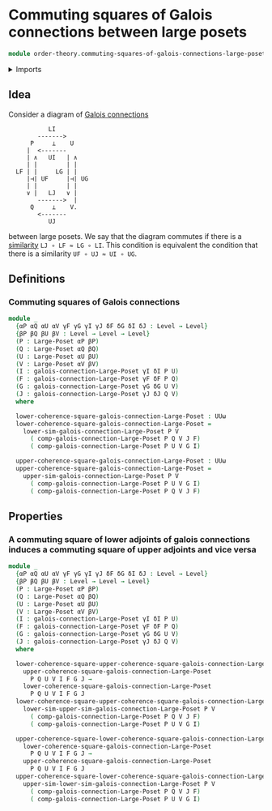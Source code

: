 # Commuting squares of Galois connections between large posets

```agda
module order-theory.commuting-squares-of-galois-connections-large-posets where
```

<details><summary>Imports</summary>

```agda
open import foundation.universe-levels

open import order-theory.commuting-squares-of-order-preserving-maps-large-posets
open import order-theory.galois-connections-large-posets
open import order-theory.large-posets
```

</details>

## Idea

Consider a diagram of
[Galois connections](order-theory.galois-connections-large-posets.md)

```text
           LI
        ------->
      P     ⊥    U
     |  <-------
     | ∧   UI   | ∧
     | |        | |
  LF | |     LG | |
     |⊣| UF     |⊣| UG
     | |        | |
     ∨ |   LJ   ∨ |
        ------->  |
      Q     ⊥    V.
        <-------
           UJ
```

between large posets. We say that the diagram commutes if there is a
[similarity](order-theory.similarity-of-order-preserving-maps-large-posets.md)
`LJ ∘ LF ≈ LG ∘ LI`. This condition is equivalent the condition that there is a
similarity `UF ∘ UJ ≈ UI ∘ UG`.

## Definitions

### Commuting squares of Galois connections

```agda
module _
  {αP αQ αU αV γF γG γI γJ δF δG δI δJ : Level → Level}
  {βP βQ βU βV : Level → Level → Level}
  (P : Large-Poset αP βP)
  (Q : Large-Poset αQ βQ)
  (U : Large-Poset αU βU)
  (V : Large-Poset αV βV)
  (I : galois-connection-Large-Poset γI δI P U)
  (F : galois-connection-Large-Poset γF δF P Q)
  (G : galois-connection-Large-Poset γG δG U V)
  (J : galois-connection-Large-Poset γJ δJ Q V)
  where

  lower-coherence-square-galois-connection-Large-Poset : UUω
  lower-coherence-square-galois-connection-Large-Poset =
    lower-sim-galois-connection-Large-Poset P V
      ( comp-galois-connection-Large-Poset P Q V J F)
      ( comp-galois-connection-Large-Poset P U V G I)

  upper-coherence-square-galois-connection-Large-Poset : UUω
  upper-coherence-square-galois-connection-Large-Poset =
    upper-sim-galois-connection-Large-Poset P V
      ( comp-galois-connection-Large-Poset P U V G I)
      ( comp-galois-connection-Large-Poset P Q V J F)
```

## Properties

### A commuting square of lower adjoints of galois connections induces a commuting square of upper adjoints and vice versa

```agda
module _
  {αP αQ αU αV γF γG γI γJ δF δG δI δJ : Level → Level}
  {βP βQ βU βV : Level → Level → Level}
  (P : Large-Poset αP βP)
  (Q : Large-Poset αQ βQ)
  (U : Large-Poset αU βU)
  (V : Large-Poset αV βV)
  (I : galois-connection-Large-Poset γI δI P U)
  (F : galois-connection-Large-Poset γF δF P Q)
  (G : galois-connection-Large-Poset γG δG U V)
  (J : galois-connection-Large-Poset γJ δJ Q V)
  where

  lower-coherence-square-upper-coherence-square-galois-connection-Large-Poset :
    upper-coherence-square-galois-connection-Large-Poset
      P Q U V I F G J →
    lower-coherence-square-galois-connection-Large-Poset
      P Q U V I F G J
  lower-coherence-square-upper-coherence-square-galois-connection-Large-Poset =
    lower-sim-upper-sim-galois-connection-Large-Poset P V
      ( comp-galois-connection-Large-Poset P Q V J F)
      ( comp-galois-connection-Large-Poset P U V G I)

  upper-coherence-square-lower-coherence-square-galois-connection-Large-Poset :
    lower-coherence-square-galois-connection-Large-Poset
      P Q U V I F G J →
    upper-coherence-square-galois-connection-Large-Poset
      P Q U V I F G J
  upper-coherence-square-lower-coherence-square-galois-connection-Large-Poset =
    upper-sim-lower-sim-galois-connection-Large-Poset P V
      ( comp-galois-connection-Large-Poset P Q V J F)
      ( comp-galois-connection-Large-Poset P U V G I)
```
